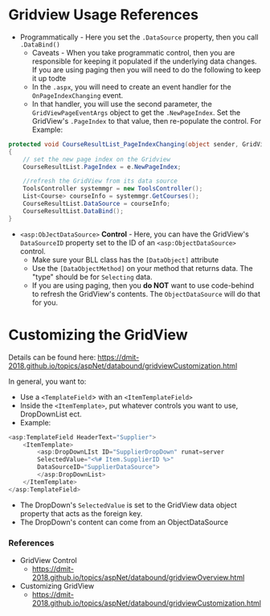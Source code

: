 # Gridview Usage References

- Programmatically - Here you set the ```.DataSource``` property, then you call ```.DataBind()```
  - Caveats - When you take programmatic control, then you are responsible for keeping it populated if the underlying data changes. If you are using paging then you will need to do the following to keep it up todte
  - In the ```.aspx```, you will need to create an event handler for the ```OnPageIndexChanging``` event.
  - In that handler, you will use the second parameter, the ```GridViewPageEventArgs``` object to get the ```.NewPageIndex```. Set the GridView's ```.PageIndex``` to that value, then re-populate the control. For Example: 
  
```C#
protected void CourseResultList_PageIndexChanging(object sender, GridViewPageEventArgs e)
{
    // set the new page index on the Gridview
    CourseResultList.PageIndex = e.NewPageIndex;

    //refresh the GridView from its data source
    ToolsController systemmgr = new ToolsController();
    List<Course> courseInfo = systemmgr.GetCourses();
    CourseResultList.DataSource = courseInfo;
    CourseResultList.DataBind();
}
```
  - ```<asp:ObJectDataSource>``` **Control** - Here, you can have the GridView's ```DataSourceID``` property set to the ID of an ```<asp:ObjectDataSource>``` control.
    - Make sure your BLL class has the ```[DataObject]``` attribute
    - Use the ```[DataObjectMethod]``` on your method that returns data. The "type" should be for ```Selecting``` data.
    - If you are using paging, then you **do NOT** want to use code-behind to refresh the GridView's contents. The ```ObjectDataSource``` will do that for you.
    
# Customizing the GridView
Details can be found here: https://dmit-2018.github.io/topics/aspNet/databound/gridviewCustomization.html
    
In general, you want to:
  - Use a ```<TemplateField```> with an ```<ItemTemplateField>```
  - Inside the ```<ItemTemplate>```, put whatever controls you want to use, DropDownList ect. 
  - Example:
  
```C#
<asp:TemplateField HeaderText="Supplier">
    <ItemTemplate>
        <asp:DropDownLIst ID="SupplierDropDown" runat=server
        SelectedValue="<%# Item.SupplierID %>"
        DataSourceID="SupplierDataSource">
        </asp:DropDownList>
    </ItemTemplate>
</asp:TemplateField>
```
  - The DropDown's ```SelectedValue``` is set to the GridView data object property that acts as the foreign key.
  - The DropDown's content can come from an ObjectDataSource
  
  
### References
- GridView Control
  - https://dmit-2018.github.io/topics/aspNet/databound/gridviewOverview.html
- Customizing GridView
  - https://dmit-2018.github.io/topics/aspNet/databound/gridviewCustomization.html
